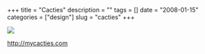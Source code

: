 +++
title = "Cacties"
description = ""
tags = []
date = "2008-01-15"
categories = ["design"]
slug = "cacties"
+++


 

  <div id="screens-thumbs" class="clearfix">
    <div class="txt-center" id="design-submission"><a href="http://mycacties.com/"><img id='bluga-thumbnail-1129' class='bluga-thumbnail large' src='http://media.konigi.com/bluga/
wt47f2821758a7d_0.jpg'/></a></div>  
  </div>   
<p><a href="http://mycacties.com/">http://mycacties.com</a></p>




